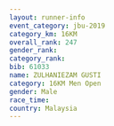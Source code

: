 ```yaml
---
layout: runner-info 
event_category: jbu-2019 
category_km: 16KM  
overall_rank: 247
gender_rank: 
category_rank: 
bib: 61033
name: ZULHANIEZAM GUSTI
category: 16KM Men Open
gender: Male
race_time: 
country: Malaysia
---
```

